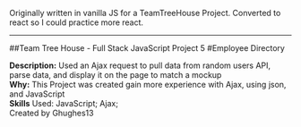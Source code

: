 Originally written in vanilla JS for a TeamTreeHouse Project. Converted to react so I could practice more react.

------------------------------------------------------

##Team Tree House - Full Stack JavaScript Project 5
#Employee Directory

**Description:** Used an Ajax request to pull data from random users API, parse data, and display it on the page to match a mockup<br>
**Why:** This Project was created gain more experience with Ajax, using json, and JavaScript<br>
**Skills** Used: JavaScript; Ajax; <br>
Created by Ghughes13

